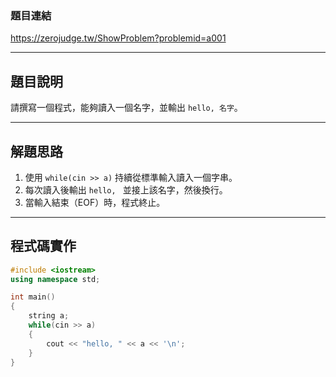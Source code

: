 ### 題目連結  
https://zerojudge.tw/ShowProblem?problemid=a001

---

## 題目說明  

請撰寫一個程式，能夠讀入一個名字，並輸出 `hello, 名字`。

---

## 解題思路  

1. 使用 `while(cin >> a)` 持續從標準輸入讀入一個字串。
2. 每次讀入後輸出 `hello, ` 並接上該名字，然後換行。
3. 當輸入結束（EOF）時，程式終止。

---

## 程式碼實作  

```cpp
#include <iostream>
using namespace std;

int main()
{
    string a;
    while(cin >> a)
    {
        cout << "hello, " << a << '\n';
    }
}
